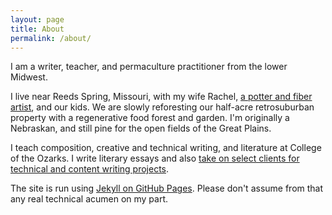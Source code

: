 ```yaml
---
layout: page
title: About
permalink: /about/
---
```

I am a writer, teacher, and permaculture practitioner from the lower Midwest. 

I live near Reeds Spring, Missouri, with my wife Rachel, [a potter and fiber artist](https://www.etsy.com/shop/windfallarts), and our kids. We are slowly reforesting our half-acre retrosuburban property with a regenerative food forest and garden. I'm originally a Nebraskan, and still pine for the open fields of the Great Plains.

I teach composition, creative and technical writing, and literature at College of the Ozarks. I write literary essays and also [take on select clients for technical and content writing projects](http://matt-miller.org/work/).

The site is run using [Jekyll on GitHub Pages](https://github.com/matthewjmiller/). Please don't assume from that any real technical acumen on my part. 
